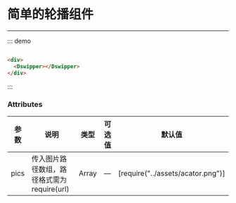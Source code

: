
# 简单的轮播组件
----
<div class="dome-alert demo-block">
    <Dswipper><Dswipper>
</div>

::: demo
```html

<div>
  <Dswipper></Dswipper>
</div>

```
:::


### Attributes
| 参数      | 说明                                 | 类型      | 可选值       | 默认值   |
|---------- |------------------------------------ |---------- |------------- |-------- |
|pics  |	传入图片路径数组，路径格式需为require(url)                     |	Array   |	—           |[require("../assets/acator.png")]      |


